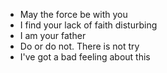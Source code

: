 - May the force be with you
- I find your lack of faith disturbing
- I am your father
- Do or do not. There is not try
- I've got a bad feeling about this
